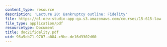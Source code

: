 ```yaml
---
content_type: resource
description: 'Lecture 20: Bankruptcy outline: Fidelity'
file: https://ol-ocw-studio-app-qa.s3.amazonaws.com/courses/15-615-law-for-the-entrepreneur-and-manager-spring-2003/96a5cb719707a084c9bcde16d3302d60_doc21fidelity.pdf
file_type: application/pdf
resourcetype: Document
title: doc21fidelity.pdf
uid: 96a5cb71-9707-a084-c9bc-de16d3302d60
---
```

